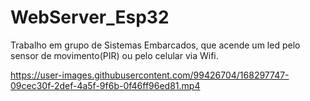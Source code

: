 # WebServer_Esp32
Trabalho em grupo de Sistemas Embarcados, que acende um led pelo sensor de movimento(PIR) ou pelo celular via Wifi. 



https://user-images.githubusercontent.com/99426704/168297747-09cec30f-2def-4a5f-9f6b-0f46ff96ed81.mp4

